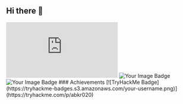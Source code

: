 ## Hi there 👋

<iframe src="https://tryhackme.com/api/v2/badges/public-profile?userPublicId=2683948" style='border:none;'></iframe>

<img src="https://tryhackme-badges.s3.amazonaws.com/abkr020.png" alt="Your Image Badge" />
<img src="https://tryhackme-badges.s3.amazonaws.com/abkr020.png" alt="Your Image Badge" />
### Achievements
[![TryHackMe Badge](https://tryhackme-badges.s3.amazonaws.com/your-username.png)](https://tryhackme.com/p/abkr020)


<!--
**abkr020/abkr020** is a ✨ _special_ ✨ repository because its `README.md` (this file) appears on your GitHub profile.

Here are some ideas to get you started:

- 🔭 I’m currently working on ...
- 🌱 I’m currently learning ...
- 👯 I’m looking to collaborate on ...
- 🤔 I’m looking for help with ...
- 💬 Ask me about ...
- 📫 How to reach me: ...
- 😄 Pronouns: ...
- ⚡ Fun fact: ...
-->
